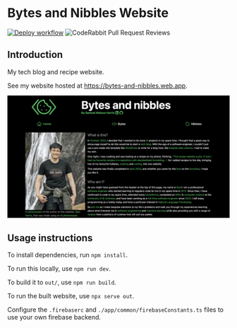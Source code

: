 # Bytes and Nibbles Website

[![Deploy workflow](https://github.com/Samuel-Harris/Bytes-and-Nibbles-Website/actions/workflows/deploy.yml/badge.svg)](https://github.com/Samuel-Harris/Bytes-and-Nibbles-Website/actions/workflows/deploy.yml)
![CodeRabbit Pull Request Reviews](https://img.shields.io/coderabbit/prs/github/Samuel-Harris/Bytes-and-Nibbles-Website?utm_source=oss&utm_medium=github&utm_campaign=Samuel-Harris%2FBytes-and-Nibbles-Website&labelColor=171717&color=FF570A&link=https%3A%2F%2Fcoderabbit.ai&label=CodeRabbit+Reviews)

## Introduction

My tech blog and recipe website.

See my website hosted at https://bytes-and-nibbles.web.app.

![A screenshot of the 1.0.0 version of the website](website_screenshot.png)

## Usage instructions

To install dependencies, run `npm install`.

To run this locally, use `npm run dev`.

To build it to `out/`, use `npm run build`.

To run the built website, use `npx serve out`.

Configure the `.firebaserc` and `./app/common/firebaseConstants.ts` files to use your own firebase backend.
